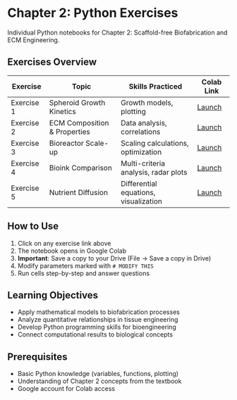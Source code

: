 # Chapter 2: Python Exercises

Individual Python notebooks for Chapter 2: Scaffold-free Biofabrication and ECM Engineering.

## Exercises Overview

| Exercise | Topic | Skills Practiced | Colab Link |
|----------|-------|------------------|------------|
| Exercise 1 | Spheroid Growth Kinetics | Growth models, plotting | [Launch](https://colab.research.google.com/github/ronniewilllaert/Biofabrication-Exercises/blob/main/Chapter2_Python_Exercises/Chapter2_Python_Exercise1_Spheroids.ipynb) |
| Exercise 2 | ECM Composition & Properties | Data analysis, correlations | [Launch](https://colab.research.google.com/github/ronniewilllaert/Biofabrication-Exercises/blob/main/Chapter2_Python_Exercises/Chapter2_Python_Exercise2_ECM.ipynb) |
| Exercise 3 | Bioreactor Scale-up | Scaling calculations, optimization | [Launch](https://colab.research.google.com/github/ronniewilllaert/Biofabrication-Exercises/blob/main/Chapter2_Python_Exercises/Chapter2_Python_Exercise3_Bioreactor.ipynb) |
| Exercise 4 | Bioink Comparison | Multi-criteria analysis, radar plots | [Launch](https://colab.research.google.com/github/ronniewilllaert/Biofabrication-Exercises/blob/main/Chapter2_Python_Exercises/Chapter2_Python_Exercise4_Bioinks.ipynb) |
| Exercise 5 | Nutrient Diffusion | Differential equations, visualization | [Launch](https://colab.research.google.com/github/ronniewilllaert/Biofabrication-Exercises/blob/main/Chapter2_Python_Exercises/Chapter2_Python_Exercise5_Diffusion.ipynb) |

## How to Use

1. Click on any exercise link above
2. The notebook opens in Google Colab
3. **Important**: Save a copy to your Drive (File → Save a copy in Drive)
4. Modify parameters marked with `# MODIFY THIS` 
5. Run cells step-by-step and answer questions

## Learning Objectives

- Apply mathematical models to biofabrication processes
- Analyze quantitative relationships in tissue engineering
- Develop Python programming skills for bioengineering
- Connect computational results to biological concepts

## Prerequisites

- Basic Python knowledge (variables, functions, plotting)
- Understanding of Chapter 2 concepts from the textbook
- Google account for Colab access
